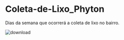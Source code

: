 # Coleta-de-Lixo_Phyton

Dias da semana que ocorrerá a coleta de lixo no bairro. 

![download](https://user-images.githubusercontent.com/105131119/171769757-dbda4ee2-532f-4bff-8cc4-127d01274bcb.jpg)
